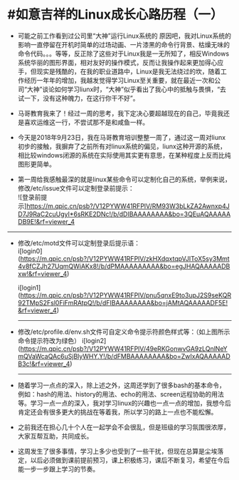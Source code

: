 #如意吉祥的Linux成长心路历程（一）
======================
* 可能之前工作看到过公司里“大神”运行Linux系统的 原因吧，我对Linux系统的影响一直停留在开机时简单的过场动画、一片漆黑的命令行背景、枯燥无味的命令代码。。。等等，反正除了这些对于Linux我是一无所知了，相反Windows系统华丽的图形界面，相对友好的操作模式，反而让我操作起来更加得心应手，但现实是残酷的，在我的职业道路中，Linux是我无法绕过的坎，随着工作经历一年年的增加，我越发觉得学习Linux至关重要，就在最近一次和公司“大神”谈论如何学习liunx时，“大神”似乎看出了我心中的抵触与畏惧，“去试一下，没有这种魄力，在这行你干不好”。   
  
* 马哥教育我来了！经过一周的思考，我下定决心要超越现在的自己，毕竟我还是喜欢运维这一行，不尝试那不是和咸鱼一样。    
  
* 今天是2018年9月23日，我在马哥教育培训整整一周了，通过这一周对liunx初步的接触，我摒弃了之前所有对linux系统的偏见，liunx这种开源的系统，相比较windows闭源的系统在实际使用其实更有意思，在某种程度上反而比纯图形更简单。  

* 第一周给我感触最深的就是linux某些命令可以定制化自己的系统，举例来说，修改/etc/issue文件可以定制登录前提示：  
 ![登录前提示]https://m.qpic.cn/psb?/V12PYWW41RFPlV/RM93W3bLkZA2Awnxp4JD7J9RaC2cuUgyI*6sRKE2DNc!/b/dDIBAAAAAAAA&bo=3QEuAQAAAAADB9E!&rf=viewer_4  

 ---
  
* 修改/etc/motd文件可以定制登录后提示语：  
  i[login0] (https://m.qpic.cn/psb?/V12PYWW41RFPlV/zkHXdqxtqpVJIToX5sy3Mmt4v8fCZJh27UqmQWiAKx8!/b/dPMAAAAAAAAA&bo=egJHAQAAAAADBxw!&rf=viewer_4)  

  
  
  i[login1] (https://m.qpic.cn/psb?/V12PYWW41RFPlV/pnu5qnxE9to3upJ2S9seKQR92TMpS2Fsl0FiFmRAtpQ!/b/dFIBAAAAAAAA&bo=jAMtAQAAAAADF5E!&rf=viewer_4)  
  
  ---

* 修改/etc/profile.d/env.sh文件可自定义命令提示符颜色样式等：（如上图所示命令提示符改为绿色）
  i[login2] (https://m.qpic.cn/psb?/V12PYWW41RFPlV/49eRKGonwvGA9zLQnlNeYmQVaWcaQAc6uSjBlyWHY.Y!/b/dFMBAAAAAAAA&bo=ZwIxAQAAAAADB3c!&rf=viewer_4)  

  ---
  

* 随着学习一点点的深入，除上述之外，这周还学到了很多bash的基本命令，例如：hash的用法、history的用法、echo的用法、screen远程协助的用法等。学习一点一点的深入，我对学习linux的兴趣也一点一点的增加，我想今后肯定还会有很多更大的挑战在等着我，所以学习的路上一点也不能松懈。   

* 之前我还在担心几十个人在一起学会不会很乱，但是班级的学习氛围很浓厚，大家互帮互助，共同成长。

* 这周发生了很多事情，学习上多少也受到了一些干扰，但现在总算是尘埃落定，以后必须做到课前提前预习，课上积极练习，课后不断复习，希望在今后能一步一步跟上学习的节奏。
 
 



  



